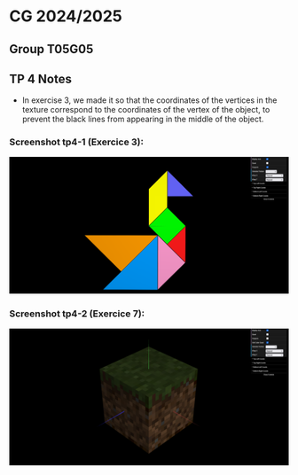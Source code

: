 # CG 2024/2025

## Group T05G05

## TP 4 Notes

- In exercise 3, we made it so that the coordinates of the vertices in the texture correspond to the coordinates of the vertex of the object, to prevent the black lines from appearing in the middle of the object.

### Screenshot tp4-1 (Exercice 3):

![Screenshot 1](screenshots/cg-t05g05-tp4-1.png)

### Screenshot tp4-2 (Exercice 7):

![Screenshot 2](screenshots/cg-t05g05-tp4-2.png)

